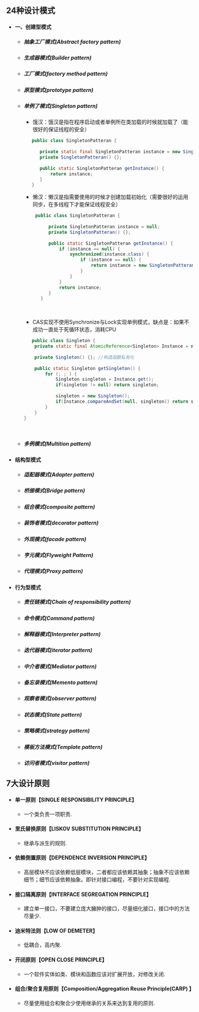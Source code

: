 ## 24种设计模式

* #### 一、创建型模式
    * ##### 抽象工厂模式(Abstract factory pattern)

    * ##### 生成器模式(Builder pattern)

    * ##### 工厂模式(factory method pattern)

    * ##### 原型模式(prototype pattern)

    * ##### 单例了模式(Singleton pattern)
        * 饿汉：饿汉是指在程序启动或者单例所在类加载的时候就加载了（能很好的保证线程的安全）
        ```java
           public class SingletonPatteran {
              
              private static final SingletonPatteran instance = new SingletonPatteran();
              private SingletonPatteran() {};
              
              public static SingletonPatteran getInstance() {
                  return instance;
              }
           }
        ```
        * 懒汉：懒汉是指需要使用的时候才创建加载初始化（需要很好的运用同步，在多线程下才能保证线程安全）

          ~~~java
           public class SingletonPatteran {
                
                private SingletonPatteran instance = null;
                private SingletonPatteran() {};
                
                public static SingletonPatteran getInstance() {
                    if (instance == null) {       
                        synchronized(instance.class) {
                            if (instance == null) {
                                return instance = new SingletonPatteran();
                            }
                        }
                    }
                    return instance;
                }
             }
          ~~~

          ​

        * CAS实现不使用Synchronize与Lock实现单例模式，缺点是：如果不成功一直处于死循环状态，消耗CPU
        ```java
           public class Singleton {
        	private static final AtomicReference<Singleton> Instance = new AtomicReference<Singleton>();
        	
        	private Singleton() {}; //构造函数私有化
        	
        	public static Singleton getSingleton() {
        		for (; ; ) {
        			Singleton singleton = Instance.get();
        			if(singleton != null) return singleton;
        			
        			singleton = new Singleton();
        			if(Instance.compareAndSet(null, singleton)) return singleton; 
        		}
        	}
        }

        ```
        ​

    * ##### 多例模式(Multition pattern)

* #### 结构型模式
    * ##### 适配器模式(Adapter pattern)
    * ##### 桥接模式(Bridge pattern)
    * ##### 组合模式(composite pattern)
    * ##### 装饰者模式(decorator pattern)
    * ##### 外观模式(facade pattern)
    * ##### 亨元模式(Flyweight Pattern)
    * ##### 代理模式(Proxy pattern)

* #### 行为型模式
    * ##### 责任链模式(Chain of responsibility pattern)
    * ##### 命令模式(Command pattern)
    * ##### 解释器模式(Interpreter pattern)
    * ##### 迭代器模式(iterator pattern)
    * ##### 中介者模式(Mediator pattern) 
    * ##### 备忘录模式(Memento pattern)
    * ##### 观察者模式(observer pattern)
    * ##### 状态模式(State pattern)
    * ##### 策略模式(strategy pattern)
    * ##### 模板方法模式(Template pattern)
    * ##### 访问者模式(visitor pattern)


## 7大设计原则
* #### 单一原则【SINGLE RESPONSIBILITY PRINCIPLE】
    * 一个类负责一项职责.
* #### 里氏替换原则【LISKOV SUBSTITUTION PRINCIPLE】
    * 继承与派生的规则.
* #### 依赖倒置原则【DEPENDENCE INVERSION PRINCIPLE】
    * 高层模块不应该依赖低层模块，二者都应该依赖其抽象；抽象不应该依赖细节；细节应该依赖抽象。即针对接口编程，不要针对实现编程.
* #### 接口隔离原则【INTERFACE SEGREGATION PRINCIPLE】
    * 建立单一接口，不要建立庞大臃肿的接口，尽量细化接口，接口中的方法尽量少.
* #### 迪米特法则【LOW OF DEMETER】
    * 低耦合，高内聚.
* #### 开闭原则【OPEN CLOSE PRINCIPLE】
    * 一个软件实体如类、模块和函数应该对扩展开放，对修改关闭.
* #### 组合/聚合复用原则【Composition/Aggregation Reuse Principle(CARP) 】
    * 尽量使用组合和聚合少使用继承的关系来达到复用的原则.